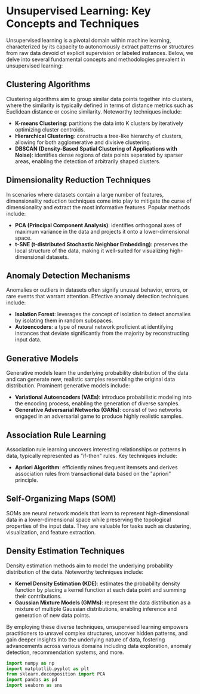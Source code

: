 # Unsupervised Learning: Key Concepts and Techniques

Unsupervised learning is a pivotal domain within machine learning, characterized by its capacity to autonomously extract patterns or structures from raw data devoid of explicit supervision or labeled instances. Below, we delve into several fundamental concepts and methodologies prevalent in unsupervised learning:

## Clustering Algorithms

Clustering algorithms aim to group similar data points together into clusters, where the similarity is typically defined in terms of distance metrics such as Euclidean distance or cosine similarity. Noteworthy techniques include:
- **K-means Clustering**: partitions the data into K clusters by iteratively optimizing cluster centroids.
- **Hierarchical Clustering**: constructs a tree-like hierarchy of clusters, allowing for both agglomerative and divisive clustering.
- **DBSCAN (Density-Based Spatial Clustering of Applications with Noise)**: identifies dense regions of data points separated by sparser areas, enabling the detection of arbitrarily shaped clusters.

## Dimensionality Reduction Techniques

In scenarios where datasets contain a large number of features, dimensionality reduction techniques come into play to mitigate the curse of dimensionality and extract the most informative features. Popular methods include:
- **PCA (Principal Component Analysis)**: identifies orthogonal axes of maximum variance in the data and projects it onto a lower-dimensional space.
- **t-SNE (t-distributed Stochastic Neighbor Embedding)**: preserves the local structure of the data, making it well-suited for visualizing high-dimensional datasets.

## Anomaly Detection Mechanisms

Anomalies or outliers in datasets often signify unusual behavior, errors, or rare events that warrant attention. Effective anomaly detection techniques include:
- **Isolation Forest**: leverages the concept of isolation to detect anomalies by isolating them in random subspaces.
- **Autoencoders**: a type of neural network proficient at identifying instances that deviate significantly from the majority by reconstructing input data.

## Generative Models

Generative models learn the underlying probability distribution of the data and can generate new, realistic samples resembling the original data distribution. Prominent generative models include:
- **Variational Autoencoders (VAEs)**: introduce probabilistic modeling into the encoding process, enabling the generation of diverse samples.
- **Generative Adversarial Networks (GANs)**: consist of two networks engaged in an adversarial game to produce highly realistic samples.

## Association Rule Learning

Association rule learning uncovers interesting relationships or patterns in data, typically represented as "if-then" rules. Key techniques include:
- **Apriori Algorithm**: efficiently mines frequent itemsets and derives association rules from transactional data based on the "apriori" principle.

## Self-Organizing Maps (SOM)

SOMs are neural network models that learn to represent high-dimensional data in a lower-dimensional space while preserving the topological properties of the input data. They are valuable for tasks such as clustering, visualization, and feature extraction.

## Density Estimation Techniques

Density estimation methods aim to model the underlying probability distribution of the data. Noteworthy techniques include:
- **Kernel Density Estimation (KDE)**: estimates the probability density function by placing a kernel function at each data point and summing their contributions.
- **Gaussian Mixture Models (GMMs)**: represent the data distribution as a mixture of multiple Gaussian distributions, enabling inference and generation of new data points.

By employing these diverse techniques, unsupervised learning empowers practitioners to unravel complex structures, uncover hidden patterns, and gain deeper insights into the underlying nature of data, fostering advancements across various domains including data exploration, anomaly detection, recommendation systems, and more.



```python
import numpy as np
import matplotlib.pyplot as plt 
from sklearn.decomposition import PCA
import pandas as pd
import seaborn as sns
```
